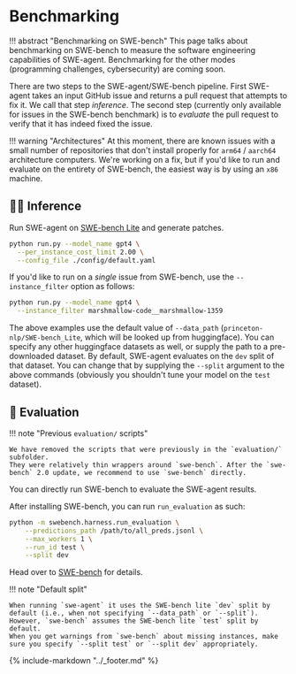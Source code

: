 # Benchmarking

!!! abstract "Benchmarking on SWE-bench"
    This page talks about benchmarking on SWE-bench to measure the software engineering capabilities of SWE-agent.
    Benchmarking for the other modes (programming challenges, cybersecurity) are coming soon.

There are two steps to the SWE-agent/SWE-bench pipeline. First SWE-agent takes an input GitHub issue and returns a pull request that attempts to fix it. We call that step *inference*. The second step (currently only available for issues in the SWE-bench benchmark) is to *evaluate* the pull request to verify that it has indeed fixed the issue.

!!! warning "Architectures"
    At this moment, there are known issues with a small number of repositories that don't install properly for `arm64` / `aarch64` architecture computers. We're working on a fix, but if you'd like to run and evaluate on the entirety of SWE-bench, the easiest way is by using an `x86` machine.

## 👩‍💻 Inference <a name="inference"></a>

Run SWE-agent on [SWE-bench Lite](https://www.swebench.com/lite.html) and generate patches.

```bash
python run.py --model_name gpt4 \
  --per_instance_cost_limit 2.00 \
  --config_file ./config/default.yaml
```

If you'd like to run on a *single* issue from SWE-bench, use the `--instance_filter` option as follows:
```bash
python run.py --model_name gpt4 \
  --instance_filter marshmallow-code__marshmallow-1359
```

The above examples use the default value of `--data_path` (`princeton-nlp/SWE-bench_Lite`, which will be looked up from huggingface).
You can specify any other huggingface datasets as well, or supply the path to a pre-downloaded dataset.
By default, SWE-agent evaluates on the `dev` split of that dataset.
You can change that by supplying the `--split` argument to the above commands (obviously you shouldn't tune your model on the `test` dataset).

## 🧪 Evaluation <a name="evaluation"></a>

!!! note "Previous `evaluation/` scripts"

    We have removed the scripts that were previously in the `evaluation/` subfolder.
    They were relatively thin wrappers around `swe-bench`. After the `swe-bench` 2.0 update, we recommend to use `swe-bench` directly.

You can directly run SWE-bench to evaluate the SWE-agent results.

After installing SWE-bench, you can run `run_evaluation` as such:

```bash
python -m swebench.harness.run_evaluation \
    --predictions_path /path/to/all_preds.jsonl \
    --max_workers 1 \
    --run_id test \
    --split dev
```

Head over to [SWE-bench](https://github.com/SWE-bench/SWE-bench/) for details.

!!! note "Default split"

    When running `swe-agent` it uses the SWE-bench lite `dev` split by default (i.e., when not specifying `--data_path` or `--split`).
    However, `swe-bench` assumes the SWE-bench lite `test` split by default.
    When you get warnings from `swe-bench` about missing instances, make sure you specify `--split test` or `--split dev` appropriately.

{% include-markdown "../_footer.md" %}
